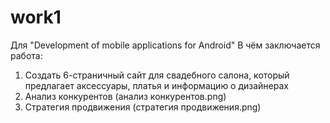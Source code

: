 # work1
Для "Development of mobile applications for Android"
В чём заключается работа:
1. Создать 6-страничный сайт для свадебного салона, который предлагает аксессуары, платья и информацию о дизайнерах
2. Анализ конкурентов (анализ конкурентов.png)
3. Стратегия продвижения (стратегия продвижения.png)
